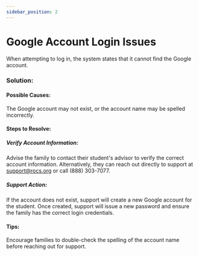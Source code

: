 ```yaml
---
sidebar_position: 2
---
```


# Google Account Login Issues

When attempting to log in, the system states that it cannot find the Google account.

### Solution:
#### Possible Causes:
The Google account may not exist, or the account name may be spelled incorrectly.

#### Steps to Resolve:
##### Verify Account Information:
Advise the family to contact their student's advisor to verify the correct account information.
Alternatively, they can reach out directly to support at support@rocs.org or call (888) 303-7077.

##### Support Action:
If the account does not exist, support will create a new Google account for the student.
Once created, support will issue a new password and ensure the family has the correct login credentials.

#### Tips:
Encourage families to double-check the spelling of the account name before reaching out for support.